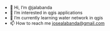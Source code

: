 - 👋 Hi, I’m @jalabanda
- 👀 I’m interested in qgis applications
- 🌱 I’m currently learning water network in qgis
- 📫 How to reach me josealabanda@gmail.com

<!---
jalabanda/jalabanda is a ✨ special ✨ repository because its `README.md` (this file) appears on your GitHub profile.
You can click the Preview link to take a look at your changes.
--->
